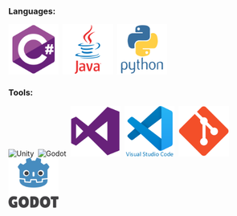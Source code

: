 ### Languages:

<p>
  <img src="https://github.com/devicons/devicon/blob/master/icons/csharp/csharp-original.svg" title="CSharp" alt="CSharp" width="100" height="100"/>&nbsp;
  <img src="https://github.com/devicons/devicon/blob/master/icons/java/java-original-wordmark.svg" title="Java" alt="Java" width="100" height="100"/>&nbsp;
  <img src="https://github.com/devicons/devicon/blob/master/icons/python/python-original-wordmark.svg" title="Python" alt="Python" width="100" height="100"/>&nbsp;
</p>

### Tools:
<p>
  <img src="https://i.redd.it/8n6x4gk2pnr71.png" title="Unity" alt="Unity" width="100" height="100"/>&nbsp;
  <img src="https://upload.wikimedia.org/wikipedia/commons/6/6e/JetBrains_Rider_Icon.svg" title="JetBrains Rider" alt="Godot" width="100" height="100"/>&nbsp;
  <img src="https://github.com/devicons/devicon/blob/master/icons/visualstudio/visualstudio-plain.svg" title="VisualStudio" alt="VisualStudio" width="100" height="100"/>&nbsp;
  <img src="https://github.com/devicons/devicon/blob/master/icons/vscode/vscode-original-wordmark.svg" title="VSCode" alt="VSCode" width="100" height="100"/>&nbsp;
  <img src="https://github.com/devicons/devicon/blob/master/icons/git/git-original.svg" title="Git" alt="Git" width="100" height="100"/>&nbsp;
  <img src="https://github.com/devicons/devicon/blob/master/icons/godot/godot-original-wordmark.svg" title="Godot" alt="Godot" width="100" height="100"/>&nbsp;
  
  
</p>
<!---
### :video_game: Games:

<p>
  <a href="https://www.youtube.com/watch?v=zFTs6fMmYcs&list=PLnjJ7YVvszREQbL0owjSKKqeFzKALMLt4&index=2" target="_blank"><img src="https://play-lh.googleusercontent.com/kXZ097gQH4ozauj8jEv-0G-x45nre1siZqFiG37rPuAN0AaSeGYSLsMfTFybOqzXJXhg=w240-h480-rw" alt="HammerRoll" width="100" height="100"></a>
 
</p>
<!---
### 🔥 &nbsp; My Stats :
[![GitHub Streak](http://github-readme-streak-stats.herokuapp.com?user=Remzi-Gazi&theme=dark&background=000000)](https://git.io/streak-stats)

[![Top Langs](https://github-readme-stats.vercel.app/api/top-langs/?username=Remzi-Gazi&theme=vision-friendly-dark)](https://github.com/anuraghazra/github-readme-stats)
--->
<!---
  <a href="https://www.youtube.com/watch?v=cvMZwWfn1wg&list=PLnjJ7YVvszREQbL0owjSKKqeFzKALMLt4&index=1" target="_blank"><img src="https://play-lh.googleusercontent.com/WxEi6bUrMTMtgJqX44Yj-hOehrTj5UWviieEXY7GmElFUayX_dKIxuoLtWFz9dY7HA=s1804" alt="SorryRunner" width="150" height="150"></a>
  --->
<!---
Remzi-Gazi/Remzi-Gazi is a ✨ special ✨ repository because its `README.md` (this file) appears on your GitHub profile.
You can click the Preview link to take a look at your changes.
--->
